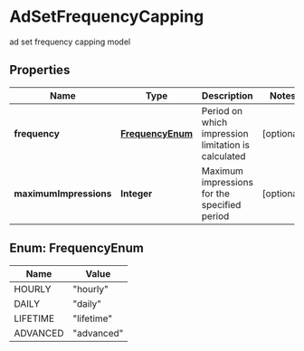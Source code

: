 

# AdSetFrequencyCapping

ad set frequency capping model

## Properties

| Name | Type | Description | Notes |
|------------ | ------------- | ------------- | -------------|
|**frequency** | [**FrequencyEnum**](#FrequencyEnum) | Period on which impression limitation is calculated |  [optional] |
|**maximumImpressions** | **Integer** | Maximum impressions for the specified period |  [optional] |



## Enum: FrequencyEnum

| Name | Value |
|---- | -----|
| HOURLY | &quot;hourly&quot; |
| DAILY | &quot;daily&quot; |
| LIFETIME | &quot;lifetime&quot; |
| ADVANCED | &quot;advanced&quot; |



